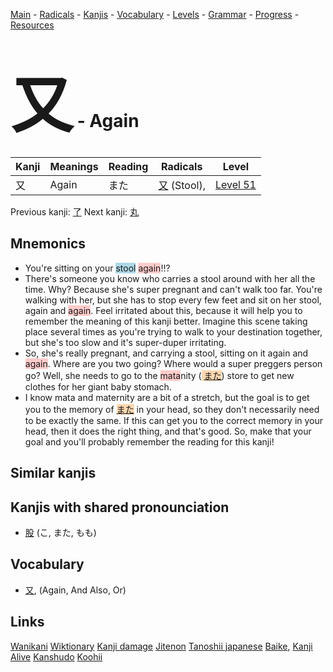 <style> bigfont {font-size: 100px}</style>
[Main](../README.md) -
[Radicals](../radicals.md) -
[Kanjis](../kanjis.md) -
[Vocabulary](../vocabulary.md) -
[Levels](../levels.md) -
[Grammar](../grammar.md) - 
[Progress](../progress.md) -
[Resources](../resources.md)
# <bigfont> 又</bigfont> - Again 

| Kanji | Meanings | Reading | Radicals | Level |
| --- | --- | --- | --- | --- |
| 又 | Again | また | [又](../radicals/又.md) (Stool),  | [Level 51](../levels/wk_level51.md) |

Previous kanji: [了](了.md) Next kanji: [丸](丸.md) 

## Mnemonics
 * You're sitting on your <span style="background-color:#ADD8E6"> stool</span> <span style="background-color:#ffcccb"> again</span>!!?
* There's someone you know who carries a stool around with her all the time. Why? Because she's super pregnant and can't walk too far. You're walking with her, but she has to stop every few feet and sit on her stool, again and <span style="background-color:#ffcccb"> again</span>. Feel irritated about this, because it will help you to remember the meaning of this kanji better. Imagine this scene taking place several times as you're trying to walk to your destination together, but she's too slow and it's super-duper irritating.
* So, she's really pregnant, and carrying a stool, sitting on it again and <span style="background-color:#ffcccb"> again</span>. Where are you two going? Where would a super preggers person go? Well, she needs to go to the <span style="background-color:#ffcccb"> mata</span>nity (<span style="background-color:#fed8b1"> [また](https://jisho.org/search/また)</span>) store to get new clothes for her giant baby stomach.
* I know mata and maternity are a bit of a stretch, but the goal is to get you to the memory of <span style="background-color:#fed8b1"> [また](https://jisho.org/search/また)</span> in your head, so they don't necessarily need to be exactly the same. If this can get you to the correct memory in your head, then it does the right thing, and that's good. So, make that your goal and you'll probably remember the reading for this kanji!


## Similar kanjis
 


## Kanjis with shared pronounciation
 * [股](股.md) (こ, また, もも)



## Vocabulary
 * [又](../vocabulary/又.md), (Again, And Also, Or)




## Links 


[Wanikani](https://www.wanikani.com/kanji/又)
[Wiktionary](https://en.wiktionary.org/wiki/又)
[Kanji damage](http://www.kanjidamage.com/kanji/search?utf8=✓&q=又)
[Jitenon](https://jitenon.com/kanji/又)
[Tanoshii japanese](https://www.tanoshiijapanese.com/dictionary/kanji.cfm?k=又)
[Baike](https://baike.baidu.com/item/又),
[Kanji Alive](https://app.kanjialive.com/又)
[Kanshudo](https://www.kanshudo.com/searchmn?q=又)
[Koohii](https://kanji.koohii.com/study/kanji/又)
